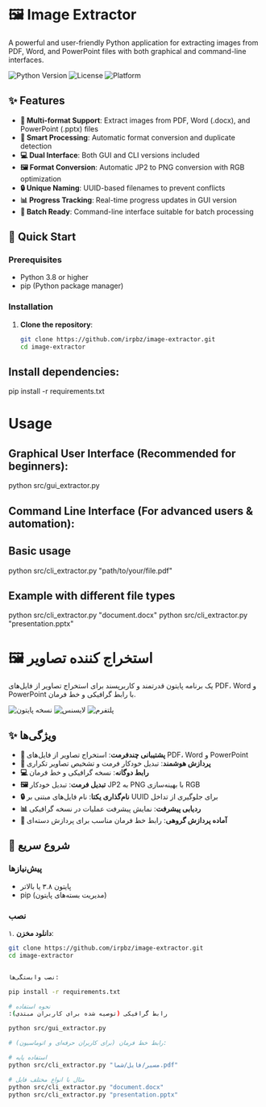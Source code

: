 # 🖼️ Image Extractor
A powerful and user-friendly Python application for extracting images from PDF, Word, and PowerPoint files with both graphical and command-line interfaces.

![Python Version](https://img.shields.io/badge/python-3.8%2B-blue)
![License](https://img.shields.io/badge/license-MIT-green)
![Platform](https://img.shields.io/badge/platform-windows%20%7C%20linux%20%7C%20macOS-lightgrey)

## ✨ Features

- **📁 Multi-format Support**: Extract images from PDF, Word (.docx), and PowerPoint (.pptx) files
- **🎯 Smart Processing**: Automatic format conversion and duplicate detection
- **💻 Dual Interface**: Both GUI and CLI versions included
- **🖼️ Format Conversion**: Automatic JP2 to PNG conversion with RGB optimization
- **🔒 Unique Naming**: UUID-based filenames to prevent conflicts
- **📊 Progress Tracking**: Real-time progress updates in GUI version
- **🔄 Batch Ready**: Command-line interface suitable for batch processing

## 🚀 Quick Start

### Prerequisites

- Python 3.8 or higher
- pip (Python package manager)

### Installation

1. **Clone the repository**:
   ```bash
   git clone https://github.com/irpbz/image-extractor.git
   cd image-extractor

## Install dependencies:
pip install -r requirements.txt

# Usage
## Graphical User Interface (Recommended for beginners):

python src/gui_extractor.py

## Command Line Interface (For advanced users & automation):

## Basic usage
python src/cli_extractor.py "path/to/your/file.pdf"

## Example with different file types
python src/cli_extractor.py "document.docx"
python src/cli_extractor.py "presentation.pptx"



   # 🖼️ استخراج کننده تصاویر

یک برنامه پایتون قدرتمند و کاربرپسند برای استخراج تصاویر از فایل‌های PDF، Word و PowerPoint با رابط گرافیکی و خط فرمان.

![نسخه پایتون](https://img.shields.io/badge/python-3.8%2B-blue)
![لایسنس](https://img.shields.io/badge/license-MIT-green)
![پلتفرم](https://img.shields.io/badge/platform-windows%20%7C%20linux%20%7C%20macOS-lightgrey)

## ✨ ویژگی‌ها

- **📁 پشتیبانی چندفرمت**: استخراج تصاویر از فایل‌های PDF، Word و PowerPoint
- **🎯 پردازش هوشمند**: تبدیل خودکار فرمت و تشخیص تصاویر تکراری
- **💻 رابط دوگانه**: نسخه گرافیکی و خط فرمان
- **🖼️ تبدیل فرمت**: تبدیل خودکار JP2 به PNG با بهینه‌سازی RGB
- **🔒 نام‌گذاری یکتا**: نام فایل‌های مبتنی بر UUID برای جلوگیری از تداخل
- **📊 ردیابی پیشرفت**: نمایش پیشرفت عملیات در نسخه گرافیکی
- **🔄 آماده پردازش گروهی**: رابط خط فرمان مناسب برای پردازش دسته‌ای

## 🚀 شروع سریع

### پیش‌نیازها

- پایتون ۳.۸ یا بالاتر
- pip (مدیریت بسته‌های پایتون)

### نصب

۱. **دانلود مخزن**:
   ```bash
   git clone https://github.com/irpbz/image-extractor.git
   cd image-extractor


   نصب وابستگی‌ها:

pip install -r requirements.txt

# نحوه استفاده
:رابط گرافیکی (توصیه شده برای کاربران مبتدی)

python src/gui_extractor.py

# رابط خط فرمان (برای کاربران حرفه‌ای و اتوماسیون): 

# استفاده پایه
python src/cli_extractor.py "مسیر/فایل/شما.pdf"

# مثال با انواع مختلف فایل
python src/cli_extractor.py "document.docx"
python src/cli_extractor.py "presentation.pptx"

